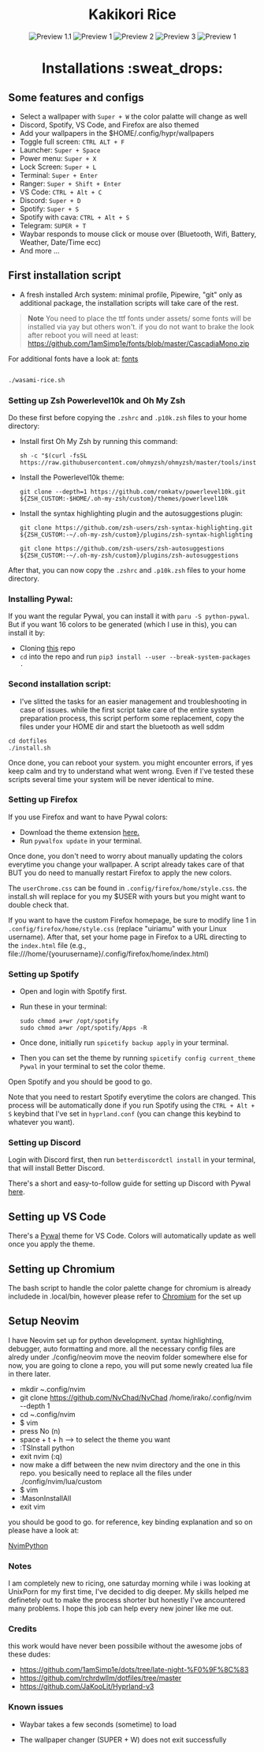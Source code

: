 <div align="center">
    <h1>Kakikori Rice</h1>
</div>

<div align="center">

![Preview 1.1](ScreenShots/preview1.png)
![Preview 1](ScreenShots/preview.png)
![Preview 2](ScreenShots/preview2.png)
![Preview 3](ScreenShots/preview3.png)
![Preview 1](ScreenShots/preview4.png)

</div>

<div align="center">
    <h1>Installations :sweat_drops:</h1>
</div>

## Some features and configs

-   Select a wallpaper with `Super + W` the color palatte will change as well
-   Discord, Spotify, VS Code, and Firefox are also themed
-   Add your wallpapers in the $HOME/.config/hypr/wallpapers
-   Toggle full screen: `CTRL ALT + F`
-   Launcher: `Super + Space`
-   Power menu: `Super + X`
-   Lock Screen: `Super + L`
-   Terminal: `Super + Enter`
-   Ranger: `Super + Shift + Enter`
-   VS Code: `CTRL + Alt + C`
-   Discord: `Super + D`
-   Spotify: `Super + S`
-   Spotify with cava: `CTRL + Alt + S`
-   Telegram: `SUPER + T`
-   Waybar responds to mouse click or mouse over (Bluetooth, Wifi, Battery, Weather, Date/Time ecc)
-   And more ...

## First installation script

- A fresh installed Arch system: minimal profile, Pipewire, "git" only as additional package, the installation scripts will take care of the rest.

> **Note**
> You need to place the ttf fonts under assets/ some fonts will be installed via yay but others won't. if you do not want to brake the look after reboot you will need at least:  https://github.com/1amSimp1e/fonts/blob/master/CascadiaMono.zip

For additional fonts have a look at: [fonts](https://github.com/iamverysimp1e/fonts)

  ```zsh
  
  ./wasami-rice.sh

  ```

### Setting up Zsh Powerlevel10k and Oh My Zsh

Do these first before copying the `.zshrc` and `.p10k.zsh` files to your home directory:

-   Install first Oh My Zsh by running this command:
    ```
    sh -c "$(curl -fsSL https://raw.githubusercontent.com/ohmyzsh/ohmyzsh/master/tools/install.sh)"
    ```
-   Install the Powerlevel10k theme:
    ```
    git clone --depth=1 https://github.com/romkatv/powerlevel10k.git ${ZSH_CUSTOM:-$HOME/.oh-my-zsh/custom}/themes/powerlevel10k
    ```
-   Install the syntax highlighting plugin and the autosuggestions plugin:

    ```
    git clone https://github.com/zsh-users/zsh-syntax-highlighting.git ${ZSH_CUSTOM:-~/.oh-my-zsh/custom}/plugins/zsh-syntax-highlighting
    ```

    ```
    git clone https://github.com/zsh-users/zsh-autosuggestions ${ZSH_CUSTOM:-~/.oh-my-zsh/custom}/plugins/zsh-autosuggestions
    ```

After that, you can now copy the `.zshrc` and `.p10k.zsh` files to your home directory.

### Installing Pywal:

If you want the regular Pywal, you can install it with `paru -S python-pywal`. But if you want 16 colors to be generated (which I use in this), you can install it by:

-   Cloning [this](https://github.com/eylles/pywal16) repo
-   `cd` into the repo and run `pip3 install --user --break-system-packages .`

### Second installation script:

- I've slitted the tasks for an easier management and troubleshooting in case of issues. while the first script take care of the entire system preparation process, this script perform some replacement, copy the files under your HOME dir and start the bluetooth as well sddm  

```
cd dotfiles
./install.sh
```

Once done, you can reboot your system. you might encounter errors, if yes keep calm and try to understand what went wrong. Even if I've tested these scripts several time your system will be never identical to mine.

### Setting up Firefox

If you use Firefox and want to have Pywal colors:

-   Download the theme extension [here.](https://addons.mozilla.org/en-US/firefox/addon/pywalfox/)
-   Run `pywalfox update` in your terminal.

Once done, you don't need to worry about manually updating the colors everytime you change your wallpaper. A script already takes care of that BUT you do need to manually restart Firefox to apply the new colors.

The `userChrome.css` can be found in `.config/firefox/home/style.css`. the install.sh will replace for you my $USER with yours but you might want to double check that.

If you want to have the custom Firefox homepage, be sure to modify line 1 in `.config/firefox/home/style.css` (replace "uiriamu" with your Linux username). After that, set your home page in Firefox to a URL directing to the `index.html` file (e.g., file:///home/{yourusername}/.config/firefox/home/index.html)

### Setting up Spotify

-   Open and login with Spotify first.
-   Run these in your terminal:

    ```
    sudo chmod a+wr /opt/spotify
    sudo chmod a+wr /opt/spotify/Apps -R
    ```

-   Once done, initially run `spicetify backup apply` in your terminal.
-   Then you can set the theme by running `spicetify config current_theme Pywal` in your terminal to set the color theme.

Open Spotify and you should be good to go.

Note that you need to restart Spotify everytime the colors are changed. This process will be automatically done if you run Spotify using the `CTRL + Alt + S` keybind that I've set in `hyprland.conf` (you can change this keybind to whatever you want).


### Setting up Discord
Login with Discord first, then run `betterdiscordctl install` in your terminal, that will install Better Discord.

There's a short and easy-to-follow guide for setting up Discord with Pywal [here](https://github.com/FilipLitwora/pywal-discord).

## Setting up VS Code

There's a [Pywal](https://marketplace.visualstudio.com/items?itemName=dlasagno.wal-theme) theme for VS Code. Colors will automatically update as well once you apply the theme.

## Setting up Chromium

The bash script to handle the color palette change for chromium is already includede in .local/bin, however please refer to [Chromium](https://github.com/metafates/ChromiumPywal) for the set up

## Setup Neovim

I have Neovim set up for python development. syntax highlighting, debugger, auto formatting and more. all the necessary config files are alredy 
under ./config/neovim move the neovim folder somewhere else for now, you are going to clone a repo, you will put some newly created lua file in there later.

- mkdir ~.config/nvim
- git clone https://github.com/NvChad/NvChad /home/irako/.config/nvim --depth 1
- cd ~.config/nvim
- $ vim
- press No (n)
- space + t + h --> to select the theme you want
- :TSInstall python
- exit nvim (:q)
- now make a diff between the new nvim directory and the one in this repo. you besically need to replace all the files under ./config/nvim/lua/custom
- $ vim
- :MasonInstallAll
- exit vim

you should be good to go. for reference, key binding explanation and so on please have a look at:

[NvimPython](https://www.youtube.com/watch?v=4BnVeOUeZxc)


### Notes

I am completely new to ricing, one saturday morning while i was looking at UnixPorn for my first time, I've 
decided to dig deeper. My skills helped me definetely out to make the process shorter but honestly I've ancountered many problems. I hope this job can help every new joiner like me out. 

### Credits

this work would have never been possibile without the awesome jobs of these dudes:

- https://github.com/1amSimp1e/dots/tree/late-night-%F0%9F%8C%83
- https://github.com/rchrdwllm/dotfiles/tree/master
- https://github.com/JaKooLit/Hyprland-v3

### Known issues

- Waybar takes a few seconds (sometime) to load

- The wallpaper changer (SUPER + W) does not exit successfully
